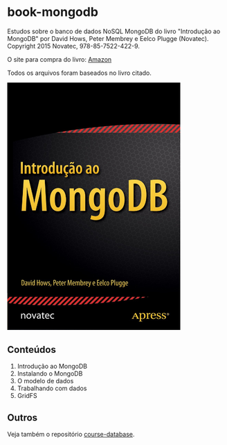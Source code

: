 # book-mongodb

Estudos sobre o banco de dados NoSQL MongoDB do livro "Introdução ao MongoDB" por David Hows, Peter Membrey e Eelco Plugge (Novatec).
Copyright 2015 Novatec, 978-85-7522-422-9.

O site para compra do livro: [Amazon](https://www.amazon.com.br/Introdu%C3%A7%C3%A3o-ao-Mongodb-David-Hows/dp/8575224220/ref=sr_1_3?__mk_pt_BR=%C3%85M%C3%85%C5%BD%C3%95%C3%91&crid=2G1N1801Q6HZM&keywords=mongodb&qid=1647138990&sprefix=mongodb%2Caps%2C153&sr=8-3)

Todos os arquivos foram baseados no livro citado.

<img src="img/MongoDBBasics.jpg" width="400px">

## Conteúdos

1. Introdução ao MongoDB
2. Instalando o MongoDB
3. O modelo de dados
4. Trabalhando com dados
5. GridFS

## Outros

Veja também o repositório [course-database](https://github.com/thiagoneye/course-database/).
